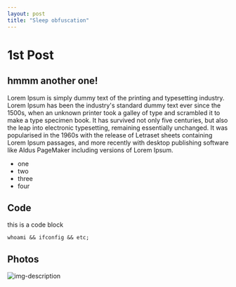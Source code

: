 ```yaml
---
layout: post
title: "Sleep obfuscation"
---
```


# 1st Post

## hmmm another one!
Lorem Ipsum is simply dummy text of the printing and typesetting industry. Lorem Ipsum has been the industry's standard dummy text ever since the 1500s, when an unknown printer took a galley of type and scrambled it to make a type specimen book. It has survived not only five centuries, but also the leap into electronic typesetting, remaining essentially unchanged. It was popularised in the 1960s with the release of Letraset sheets containing Lorem Ipsum passages, and more recently with desktop publishing software like Aldus PageMaker including versions of Lorem Ipsum.

* one
* two
* three
* four



## Code

this is a code block
```shell
whoami && ifconfig && etc;
```

## Photos

![img-description](/_site/assets/img/favicons/sleep.png)


